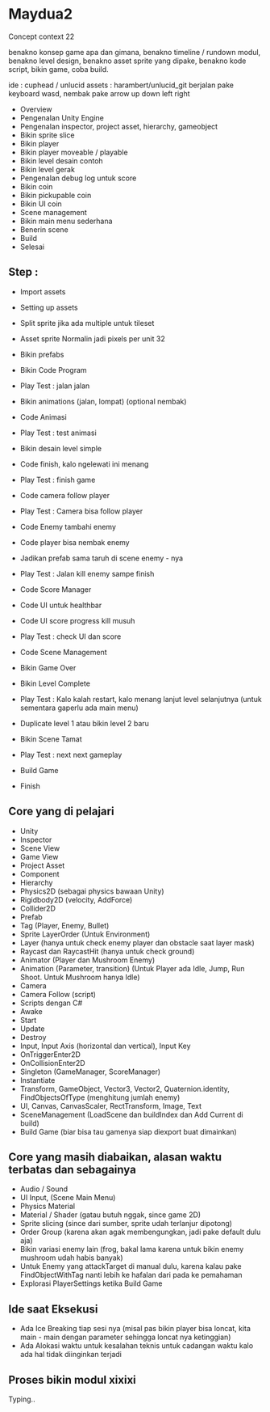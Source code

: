 # Maydua2
Concept context 22

benakno konsep game apa dan gimana,
benakno timeline / rundown modul,
benakno level design,
benakno asset sprite yang dipake,
benakno kode script,
bikin game,
coba build.

ide : cuphead / unlucid
assets : harambert/unlucid_git
berjalan pake keyboard wasd, nembak pake arrow up down left right

- Overview
- Pengenalan Unity Engine
- Pengenalan inspector, project asset, hierarchy, gameobject
- Bikin sprite slice
- Bikin player
- Bikin player moveable / playable
- Bikin level desain contoh
- Bikin level gerak
- Pengenalan debug log untuk score
- Bikin coin
- Bikin pickupable coin
- Bikin UI coin
- Scene management
- Bikin main menu sederhana
- Benerin scene
- Build
- Selesai

## Step :
- Import assets
- Setting up assets
- Split sprite jika ada multiple untuk tileset
- Asset sprite Normalin jadi pixels per unit 32
- Bikin prefabs
- Bikin Code Program
- Play Test : jalan jalan

- Bikin animations (jalan, lompat) (optional nembak)
- Code Animasi
- Play Test : test animasi

- Bikin desain level simple
- Code finish, kalo ngelewati ini menang
- Play Test : finish game

- Code camera follow player
- Play Test : Camera bisa follow player

- Code Enemy tambahi enemy
- Code player bisa nembak enemy
- Jadikan prefab sama taruh di scene enemy - nya
- Play Test : Jalan kill enemy sampe finish

- Code Score Manager
- Code UI untuk healthbar
- Code UI score progress kill musuh
- Play Test : check UI dan score

- Code Scene Management
- Bikin Game Over
- Bikin Level Complete
- Play Test : Kalo kalah restart, kalo menang lanjut level selanjutnya (untuk sementara gaperlu ada main menu)

- Duplicate level 1 atau bikin level 2 baru
- Bikin Scene Tamat
- Play Test : next next gameplay

- Build Game

- Finish

## Core yang di pelajari
- Unity
- Inspector
- Scene View
- Game View
- Project Asset
- Component
- Hierarchy
- Physics2D (sebagai physics bawaan Unity)
- Rigidbody2D (velocity, AddForce)
- Collider2D
- Prefab
- Tag (Player, Enemy, Bullet)
- Sprite LayerOrder (Untuk Environment)
- Layer (hanya untuk check enemy player dan obstacle saat layer mask)
- Raycast dan RaycastHit (hanya untuk check ground)
- Animator (Player dan Mushroom Enemy)
- Animation (Parameter, transition) (Untuk Player ada Idle, Jump, Run Shoot. Untuk Mushroom hanya Idle)
- Camera
- Camera Follow (script)
- Scripts dengan C#
- Awake
- Start
- Update
- Destroy
- Input, Input Axis (horizontal dan vertical), Input Key
- OnTriggerEnter2D
- OnCollisionEnter2D
- Singleton (GameManager, ScoreManager)
- Instantiate
- Transform, GameObject, Vector3, Vector2, Quaternion.identity, FindObjectsOfType (menghitung jumlah enemy)
- UI, Canvas, CanvasScaler, RectTransform, Image, Text
- SceneManagement (LoadScene dan buildIndex dan Add Current di build)
- Build Game (biar bisa tau gamenya siap diexport buat dimainkan)

## Core yang masih diabaikan, alasan waktu terbatas dan sebagainya
- Audio / Sound
- UI Input, (Scene Main Menu)
- Physics Material
- Material / Shader (gatau butuh nggak, since game 2D)
- Sprite slicing (since dari sumber, sprite udah terlanjur dipotong)
- Order Group (karena akan agak membengungkan, jadi pake default dulu aja)
- Bikin variasi enemy lain (frog, bakal lama karena untuk bikin enemy mushroom udah habis banyak)
- Untuk Enemy yang attackTarget di manual dulu, karena kalau pake FindObjectWithTag nanti lebih ke hafalan dari pada ke pemahaman
- Explorasi PlayerSettings ketika Build Game

## Ide saat Eksekusi
- Ada Ice Breaking tiap sesi nya (misal pas bikin player bisa loncat, kita main - main dengan parameter sehingga loncat nya ketinggian)
- Ada Alokasi waktu untuk kesalahan teknis untuk cadangan waktu kalo ada hal tidak diinginkan terjadi

## Proses bikin modul xixixi
Typing..